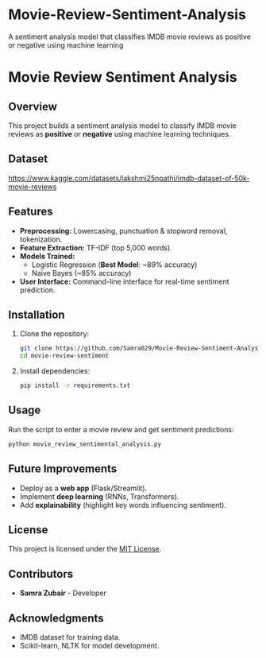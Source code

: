 # Movie-Review-Sentiment-Analysis
A sentiment analysis model that classifies IMDB movie reviews as positive or negative using machine learning
# **Movie Review Sentiment Analysis**

## **Overview**
This project builds a sentiment analysis model to classify IMDB movie reviews as **positive** or **negative** using machine learning techniques.
## **Dataset** ##
 https://www.kaggle.com/datasets/lakshmi25npathi/imdb-dataset-of-50k-movie-reviews
## **Features**
- **Preprocessing:** Lowercasing, punctuation & stopword removal, tokenization.
- **Feature Extraction:** TF-IDF (top 5,000 words).
- **Models Trained:**
  - Logistic Regression (**Best Model**: ~89% accuracy)
  - Naive Bayes (~85% accuracy)
- **User Interface:** Command-line interface for real-time sentiment prediction.

## **Installation**
1. Clone the repository:
   ```bash
   git clone https://github.com/Samra029/Movie-Review-Sentiment-Analysis.git
   cd movie-review-sentiment
   ```
2. Install dependencies:
   ```bash
   pip install -r requirements.txt
   ```

## **Usage**
Run the script to enter a movie review and get sentiment predictions:
```bash
python movie_review_sentimental_analysis.py
```
## **Future Improvements**
- Deploy as a **web app** (Flask/Streamlit).
- Implement **deep learning** (RNNs, Transformers).
- Add **explainability** (highlight key words influencing sentiment).

## **License**
This project is licensed under the [MIT License](LICENSE).

## **Contributors**
- **Samra Zubair** - Developer

## **Acknowledgments**
- IMDB dataset for training data.
- Scikit-learn, NLTK for model development.



